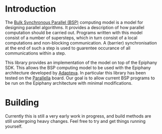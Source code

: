 # Introduction

The [Bulk Synchronous Parallel (BSP)](http://en.wikipedia.org/wiki/Bulk_synchronous_parallel)
computing model is a model for designing parallel algorithms. It provides
a description of how parallel computation should be 
carried out. Programs written with this model consist of
a number of supersteps, which in turn consist of a local 
computations and non-blocking communication. A (barrier)
synchronisation at the end of such a step is used to guarentee
occurance of all communications within a step.

This library provides an implementation of the model on top of the Epiphany SDK. 
This allows the BSP computing model to be used with the Epiphany
architecture developed by [Adapteva](http://www.adapteva.com).
In particular this library has been tested on the 
[Parallella](http://www.parallella.org) board. Our goal is to
allow current BSP programs to be run on the Epiphany architecture
with minimal modifications. 

# Building

Currently this is still a very early work in progress, and
build methods are still undergoing heavy changes. Feel free
to try and get things running yourself.
